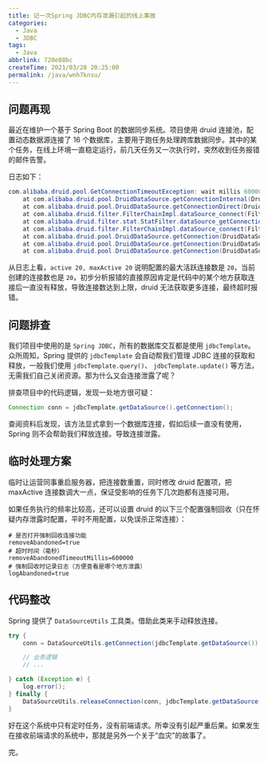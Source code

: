 ```yaml
---
title: 记一次Spring JDBC内存泄漏引起的线上事故
categories:
  - Java
  - JDBC
tags:
  - Java
abbrlink: 720e88bc
createTime: 2021/03/28 20:25:00
permalink: /java/wnh7knsu/
---
```


## 问题再现

最近在维护一个基于 Spring Boot 的数据同步系统。项目使用 druid 连接池，配置动态数据源连接了 16 个数据库，主要用于跑任务处理跨库数据同步。其中的某个任务，在线上环境一直稳定运行，前几天任务又一次执行时，突然收到任务报错的邮件告警。

<!-- more -->

日志如下：

```java
com.alibaba.druid.pool.GetConnectionTimeoutException: wait millis 60000, active 20, maxActive 20, creating 0
    at com.alibaba.druid.pool.DruidDataSource.getConnectionInternal(DruidDataSource.java:1512)
    at com.alibaba.druid.pool.DruidDataSource.getConnectionDirect(DruidDataSource.java:1255)
    at com.alibaba.druid.filter.FilterChainImpl.dataSource_connect(FilterChainImpl.java:5007)
    at com.alibaba.druid.filter.stat.StatFilter.dataSource_getConnection(StatFilter.java:680)
    at com.alibaba.druid.filter.FilterChainImpl.dataSource_connect(FilterChainImpl.java:5003)
    at com.alibaba.druid.pool.DruidDataSource.getConnection(DruidDataSource.java:1233)
    at com.alibaba.druid.pool.DruidDataSource.getConnection(DruidDataSource.java:1225)
    at com.alibaba.druid.pool.DruidDataSource.getConnection(DruidDataSource.java:90)
```

从日志上看，`active 20, maxActive 20` 说明配置的最大活跃连接数是 `20`，当前创建的连接数也是 `20`，初步分析报错的直接原因肯定是代码中的某个地方获取连接后一直没有释放，导致连接数达到上限，druid 无法获取更多连接，最终超时报错。



## 问题排查

我们项目中使用的是 `Spring JDBC`，所有的数据库交互都是使用 `jdbcTemplate`。众所周知，Spring 提供的 `jdbcTemplate` 会自动帮我们管理 JDBC 连接的获取和释放，一般我们使用 `jdbcTemplate.query()`、 `jdbcTemplate.update()` 等方法，无需我们自己关闭资源。那为什么又会连接泄露了呢？

排查项目中的代码逻辑，发现一处地方很可疑：

```java
Connection conn = jdbcTemplate.getDataSource().getConnection();
```

查阅资料后发现，该方法显式拿到一个数据库连接，假如后续一直没有使用，Spring 则不会帮助我们释放连接。导致连接泄露。

## 临时处理方案

临时让运营同事重启服务器，把连接数重置，同时修改 druid 配置项，把 maxActive 连接数调大一点，保证受影响的任务下几次跑都有连接可用。

如果任务执行的频率比较高，还可以设置 druid 的以下三个配置强制回收（只在怀疑内存泄露时配置，平时不用配置，以免误杀正常连接）：

```
# 是否打开强制回收连接功能
removeAbandoned=true
# 超时时间（毫秒）
removeAbandonedTimeoutMillis=600000
# 强制回收时记录日志（方便查看是哪个地方泄露）
logAbandoned=true
```

## 代码整改

Spring 提供了 `DataSourceUtils` 工具类。借助此类来手动释放连接。

```java
try {
    conn = DataSourceUtils.getConnection(jdbcTemplate.getDataSource());

    // 业务逻辑
    // ...

} catch (Exception e) {
    log.error();
} finally {
    DataSourceUtils.releaseConnection(conn, jdbcTemplate.getDataSource());
}
```


好在这个系统中只有定时任务，没有前端请求。所幸没有引起严重后果。如果发生在接收前端请求的系统中，那就是另外一个关于“血灾”的故事了。

完。